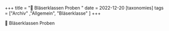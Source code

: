 +++
title = "🎺 Bläserklassen Proben "
date = 2022-12-20
[taxonomies]
tags = ["Archiv" ,"Allgemein", "Bläserklasse" ]
+++

🎺 Bläserklassen Proben

<!-- more -->
